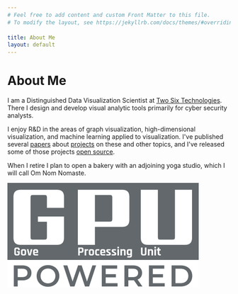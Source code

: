 ```yaml
---
# Feel free to add content and custom Front Matter to this file.
# To modify the layout, see https://jekyllrb.com/docs/themes/#overriding-theme-defaults

title: About Me
layout: default
---
```


# About Me

I am a Distinguished Data Visualization Scientist at [Two Six Technologies](https://www.twosixtech.com). There I design and develop visual analytic tools primarily for cyber security analysts.

I enjoy R&D in the areas of graph visualization, high-dimensional visualization, and machine learning applied to visualization. I've published several [papers](/publications/) about [projects](/projects/) on these and other topics, and I've released some of those projects [open source](https://www.github.com/rpgove).

When I retire I plan to open a bakery with an adjoining yoga studio, which I will call Om Nom Nomaste.

![GPU: Gove Processing Unit powered](/assets/images/gpu-powered.svg)